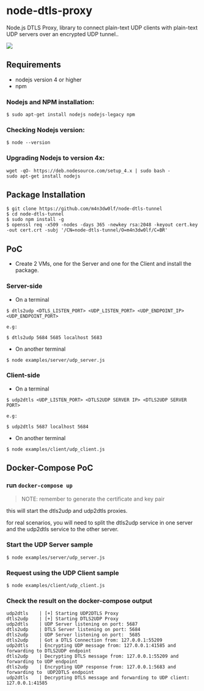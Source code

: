 # node-dtls-proxy

Node.js DTLS Proxy, library to connect plain-text UDP clients with plain-text UDP servers over an encrypted UDP tunnel..

![](https://img.shields.io/badge/version-v0.0.3-yellow.svg)

## Requirements

- nodejs version 4 or higher
- npm

### Nodejs and NPM installation:
```
$ sudo apt-get install nodejs nodejs-legacy npm
```

### Checking Nodejs version:
```
$ node --version
```

### Upgrading Nodejs to version 4x:
```
wget -qO- https://deb.nodesource.com/setup_4.x | sudo bash -
sudo apt-get install nodejs
```

## Package Installation

```
$ git clone https://github.com/m4n3dw0lf/node-dtls-tunnel
$ cd node-dtls-tunnel
$ sudo npm install -g
$ openssl req -x509 -nodes -days 365 -newkey rsa:2048 -keyout cert.key -out cert.crt -subj '/CN=node-dtls-tunnel/O=m4n3dw0lf/C=BR'
```

## PoC

- Create 2 VMs, one for the Server and one for the Client and install the package.

### Server-side

- On a terminal
```
$ dtls2udp <DTLS_LISTEN_PORT> <UDP_LISTEN_PORT> <UDP_ENDPOINT_IP> <UDP_ENDPOINT_PORT> 

e.g:

$ dtls2udp 5684 5685 localhost 5683
```

- On another terminal
```
$ node examples/server/udp_server.js
```

### Client-side

- On a terminal
```
$ udp2dtls <UDP_LISTEN_PORT> <DTLS2UDP SERVER IP> <DTLS2UDP SERVER PORT>

e.g:

$ udp2dtls 5687 localhost 5684
```

- On another terminal
```
$ node examples/client/udp_client.js
```

## Docker-Compose PoC

### run `docker-compose up`

> NOTE: remember to generate the certificate and key pair

this will start the dtls2udp and udp2dtls proxies.

for real scenarios, you will need to split the dtls2udp service in one server and the udp2dtls service to the other server.

### Start the UDP Server sample

```
$ node examples/server/udp_server.js
```

### Request using the UDP Client sample

```
$ node examples/client/udp_client.js
```

### Check the result on the docker-compose output

```
udp2dtls    | [+] Starting UDP2DTLS Proxy
dtls2udp    | [+] Starting DTLS2UDP Proxy
udp2dtls    | UDP Server listening on port: 5687
dtls2udp    | DTLS Server listening on port: 5684
dtls2udp    | UDP Server listening on port:  5685
dtls2udp    | Got a DTLS Connection from: 127.0.0.1:55209
udp2dtls    | Encrypting UDP message from: 127.0.0.1:41585 and forwarding to DTLS2UDP endpoint
dtls2udp    | Decrypting DTLS message from: 127.0.0.1:55209 and forwarding to UDP endpoint
dtls2udp    | Encrypting UDP response from: 127.0.0.1:5683 and forwarding to  UDP2DTLS endpoint
udp2dtls    | Decrypting DTLS message and forwarding to UDP client: 127.0.0.1:41585
```

